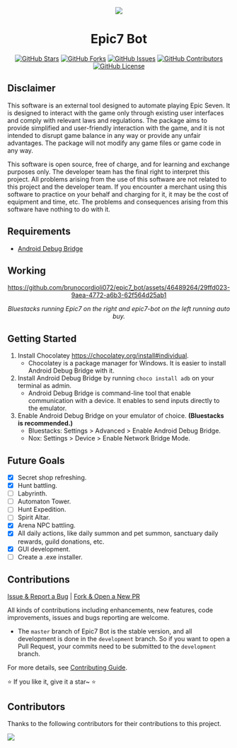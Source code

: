 <div align="center">
<p align="center">
<img src="https://github.com/brunocordioli072/epic7_bot/assets/46489264/7733c50a-51ec-4b08-b31c-4ad97e3cca66">
</p>

<h1 align="center">
Epic7 Bot
</h1>

[![GitHub Stars](https://img.shields.io/github/stars/brunocordioli072/epic7_bot?style=flat-square)](https://github.com/brunocordioli072/epic7_bot/stargazers)
[![GitHub Forks](https://img.shields.io/github/forks/brunocordioli072/epic7_bot?style=flat-square)](https://github.com/brunocordioli072/epic7_bot/network)
[![GitHub Issues](https://img.shields.io/github/issues/brunocordioli072/epic7_bot?style=flat-square)](https://github.com/brunocordioli072/epic7_bot/issues)
[![GitHub Contributors](https://img.shields.io/github/contributors/brunocordioli072/epic7_bot?style=flat-square)](https://github.com/brunocordioli072/epic7_bot/graphs/contributors)
[![GitHub License](https://img.shields.io/github/license/brunocordioli072/epic7_bot?style=flat-square)](https://github.com/brunocordioli072/epic7_bot/blob/main/LICENSE)
</div>

## Disclaimer

This software is an external tool designed to automate playing Epic Seven. It is designed to interact with the game only through existing user interfaces and comply with relevant laws and regulations. The package aims to provide simplified and user-friendly interaction with the game, and it is not intended to disrupt game balance in any way or provide any unfair advantages. The package will not modify any game files or game code in any way.

This software is open source, free of charge, and for learning and exchange purposes only. The developer team has the final right to interpret this project. All problems arising from the use of this software are not related to this project and the developer team. If you encounter a merchant using this software to practice on your behalf and charging for it, it may be the cost of equipment and time, etc. The problems and consequences arising from this software have nothing to do with it.

## Requirements
- [Android Debug Bridge](https://community.chocolatey.org/packages/adb)

## Working
<div align="center">
    
https://github.com/brunocordioli072/epic7_bot/assets/46489264/29ffd023-9aea-4772-a6b3-62f564d25ab1

*Bluestacks running Epic7 on the right and epic7-bot on the left running auto buy.*

</div>

## Getting Started

1. Install Chocolatey https://chocolatey.org/install#individual.
    - Chocolatey is a package manager for Windows. It is easier to install Android Debug Bridge with it.
2. Install Android Debug Bridge by running  `choco install adb` on your terminal as admin.
    - Android Debug Bridge is command-line tool that enable communication with a device. It enables to send inputs directly to the emulator.
3. Enable Android Debug Bridge on your emulator of choice. **(Bluestacks is recommended.)**
    - Bluestacks: Settings > Advanced > Enable Android Debug Bridge.
    - Nox: Settings > Device > Enable Network Bridge Mode.

## Future Goals

- [x] Secret shop refreshing.
- [x] Hunt battling.
- [ ] Labyrinth.
- [ ] Automaton Tower.
- [ ] Hunt Expedition.
- [ ] Spirit Altar.
- [x] Arena NPC battling.
- [x] All daily actions, like daily summon and pet summon, sanctuary daily rewards, guild donations, etc.
- [x] GUI development.
- [ ] Create a .exe installer.

## Contributions

[Issue & Report a Bug](https://github.com/brunocordioli072/epic7_bot/issues/new/choose) | [Fork & Open a New PR](https://github.com/brunocordioli072/epic7_bot/compare)

All kinds of contributions including enhancements, new features, code improvements, issues and bugs reporting are welcome.

- The `master` branch of Epic7 Bot is the stable version, and all development is done in the `development` branch. So if you want to open a Pull Request, your commits need to be submitted to the `development` branch.

For more details, see [Contributing Guide](CONTRIBUTING.md).

⭐ If you like it, give it a star~ ⭐


## Contributors

Thanks to the following contributors for their contributions to this project.

<a href="https://github.com/brunocordioli072/epic7_bot/graphs/contributors">

  <img src="https://contrib.rocks/image?repo=brunocordioli072/epic7_bot" />

</a>
